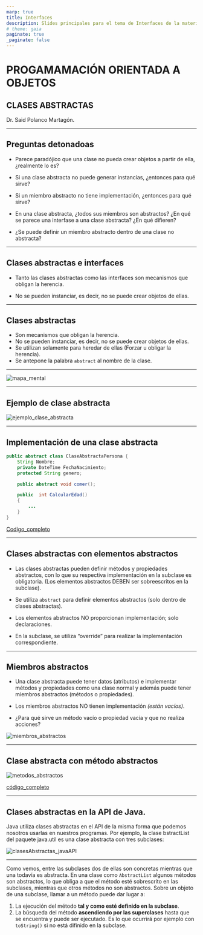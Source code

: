 ```yaml
---
marp: true
title: Interfaces
description: Slides principales para el tema de Interfaces de la materia Programación Orientada a Objetos, impartida por el Dr. Said Polanco Martagón.
# theme: gaia
paginate: true
_paginate: false
---
```


# PROGAMAMACIÓN ORIENTADA A OBJETOS
## CLASES ABSTRACTAS

Dr. Said Polanco Martagón.

---

## Preguntas detonadoas

  * Parece paradójico que una clase no pueda crear objetos a partir de ella, ¿realmente lo es?

  * Si una clase abstracta no puede generar instancias, ¿entonces para qué sirve?

  * Si un miembro abstracto no tiene implementación, ¿entonces para qué sirve?

  * En una clase abstracta, ¿todos sus miembros son abstractos? ¿En qué se parece una interfase a una clase abstracta? ¿En qué difieren?

  * ¿Se puede definir un miembro abstracto dentro de una clase no abstracta?

--- 
## Clases abstractas e interfaces

  * Tanto las clases abstractas como las interfaces son mecanismos que obligan la herencia.

   * No se pueden instanciar, es decir, no se puede crear objetos de ellas.

---

## Clases abstractas

  * Son mecanismos que obligan la herencia.
  * No se pueden instanciar, es decir, no se puede crear objetos de ellas.
  * Se utilizan solamente para heredar de ellas (Forzar u obligar la herencia).
  * Se antepone la palabra `abstract` al nombre de la clase.

---

![mapa_mental](img/fig1.png)

---

## Ejemplo de clase abstracta

![ejemplo_clase_abstracta](img/fig2.png)

---

## Implementación de una clase abstracta

```Java
public abstract class ClaseAbstractaPersona {
    String Nombre;
    private DateTime FechaNacimiento;
    protected String genero;

    public abstract void comer();

    public  int CalcularEdad()
    {
        ...
    }
}
```

<!-- footer:  Ver código completo en codes/EjemploClaseAbstracta -->

[Codigo_completo](codes/EjemploClaseAbstracta)

---

## Clases abstractas con elementos abstractos

  * Las clases abstractas pueden definir métodos y propiedades abstractos, con lo que su respectiva implementación en la subclase es obligatoria. (Los elementos abstractos DEBEN ser sobreescritos en la subclase).

  * Se utiliza `abstract` para definir elementos abstractos (solo dentro de clases abstractas).

  * Los elementos abstractos NO proporcionan implementación; solo declaraciones.

  * En la subclase, se utiliza “override” para realizar la implementación correspondiente.

---

## Miembros abstractos

  * Una clase abstracta puede tener datos (atributos) e implementar métodos y propiedades como una clase normal y además puede tener miembros abstractos (métodos o propiedades).

  * Los miembros abstractos NO tienen implementación *(están vacíos)*.

  * ¿Para qué sirve un método vacío o propiedad vacía y que no realiza acciones?

![miembros_abstractos](img/fig3.png)

<!-- footer: En UML las clases y sus miembros abstractos se escriben con itálicas y en Java se codifican anteponiendo la palabra abstract -->

---

## Clase abstracta con método abstractos

![metodos_abstractos](img/fig4.png)

[código_completo](codes/EjemploSimpleCasesAbstractas)

---

## Clases abstractas en la API de Java.

Java utiliza clases abstractas en el API de la misma forma que podemos nosotros usarlas en nuestros programas. Por ejemplo, la clase bstractList del paquete java.util es una clase abstracta con tres subclases:

![clasesAbstractas_javaAPI](img/fig5.png)

---

Como vemos, entre las subclases dos de ellas son concretas mientras que una todavía es abstracta. En una clase como `AbstractList` algunos métodos son abstractos, lo que obliga a que el método esté sobrescrito en las subclases, mientras que otros métodos no son abstractos. Sobre un objeto de una subclase, llamar a un método puede dar lugar a:

  1. La ejecución del método **tal y como esté definido en la subclase**.
  1. La búsqueda del método **ascendiendo por las superclases** hasta que se encuentra y puede ser ejecutado. Es lo que ocurrirá por ejemplo con `toString()` si no está difinido en la subclase.